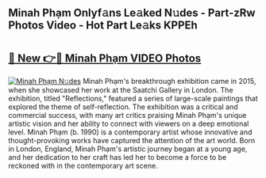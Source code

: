 ## Minah Phạm Onlyf𝚊ns Le𝚊ked N𝚞des - Part-zRw Photos Video - Hot Part Le𝚊ks KPPEh

# <h2><a href="http://ac37217.deff.icu/?id=Minah+Ph%e1%ba%a1m">🔗 New 👉🔴 Minah Phạm VIDEO Photos</a></h2>

[![Minah Phạm N𝚞des](https://i.imgur.com/rIISA9y.gif)](http://ac37217.deff.icu/?id=Minah+Ph%e1%ba%a1m)
Minah Phạm's breakthrough exhibition came in 2015, when she showcased her work at the Saatchi Gallery in London. The exhibition, titled "Reflections," featured a series of large-scale paintings that explored the theme of self-reflection. The exhibition was a critical and commercial success, with many art critics praising Minah Phạm's unique artistic vision and her ability to connect with viewers on a deep emotional level. Minah Phạm (b. 1990) is a contemporary artist whose innovative and thought-provoking works have captured the attention of the art world. Born in London, England, Minah Phạm's artistic journey began at a young age, and her dedication to her craft has led her to become a force to be reckoned with in the contemporary art scene.
